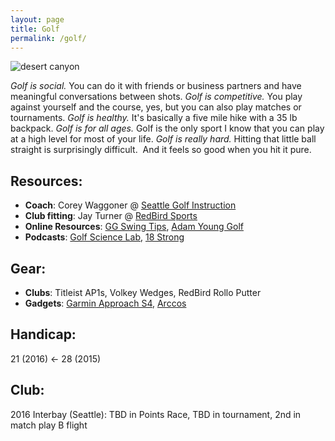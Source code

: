 ```yaml
---
layout: page
title: Golf
permalink: /golf/
---
```


![desert canyon](https://wlarson.files.wordpress.com/2016/07/img_0394.jpg)

*Golf is social.*  You can do it with friends or business partners and have meaningful conversations between shots.  *Golf is competitive.*  You play against yourself and the course, yes, but you can also play matches or tournaments.  *Golf is healthy.*  It's basically a five mile hike with a 35 lb backpack.  *Golf is for all ages.*  Golf is the only sport I know that you can play at a high level for most of your life.  *Golf is really hard.*  Hitting that little ball straight is surprisingly difficult.  And it feels so good when you hit it pure.

Resources:
----------

* **Coach**:  Corey Waggoner @ [Seattle Golf Instruction][seattle-golf-instruction]
* **Club fitting**:  Jay Turner @ [RedBird Sports][redbird-sports]
* **Online Resources**:  [GG Swing Tips][ggswingtips-instagram],  [Adam Young Golf][adam-young-golf]
* **Podcasts**:  [Golf Science Lab][golf-science-lab-podcast], [18 Strong][18strong-podcast]

[seattle-golf-instruction]: http://www.seattlegolfinstruction.com/ "Seattle Golf Instruction"
[redbird-sports]:   http://www.redbirdsports.com/ "RedBird Sports"
[ggswingtips-instagram]:  https://www.instagram.com/ggswingtips/ "GG SwingTips"
[adam-young-golf]: http://www.adamyounggolf.com/ "Adam Young Golf"
[golf-science-lab-podcast]:  http://golfsciencelab.com/category/podcast/ "Golf Science Lab"
[18strong-podcast]:  http://18strong.com/podcasts/ "18 Strong"

Gear:
-----

* **Clubs**:  Titleist AP1s, Volkey Wedges, RedBird Rollo Putter
* **Gadgets**:  [Garmin Approach S4][garmin-approach-s4], [Arccos][arccos]

[garmin-approach-s4]: https://explore.garmin.com/en-US/golf/ "Garmin Approach S4"
[arccos]:  http://www.arccosgolf.com/ "Arccos"

Handicap:
---------
21 (2016) <- 28 (2015)

Club:
-----

2016 Interbay (Seattle): TBD in Points Race, TBD in tournament, 2nd in match play B flight